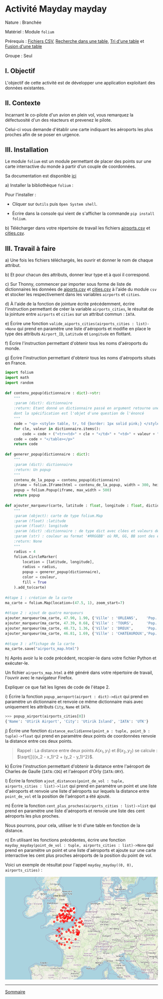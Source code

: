 # Activité Mayday mayday

Nature : Branchée

Matériel : Module `folium`

Prérequis : [Fichiers CSV](Fichiers_csv.md), [Recherche dans une table](Recherche_dans_une_table.md), [Tri d'une table](Tri_d_une_table.md) et [Fusion d'une table](Fusion_de_tables.md)

Groupe : Seul

## I. Objectif 

L'objectif de cette activité est de développer une application exploitant des données existantes.

## II. Contexte

Incarnant le co-pilote d'un avion en plein vol, vous remarquez la défectuosité d'un des réacteurs et prevenez le pilote.

Celui-ci vous demande d'établir une carte indiquant les aéroports les plus proches afin de se poser en urgence.

## III. Installation

Le module `folium` est un module permettant de placer des points sur une carte interractive du monde à partir d'un couple de coordonnées.

Sa documentation est disponible [ici](https://python-visualization.github.io/folium/latest/getting_started.html)

a) Installer la bibliothèque `folium` :

Pour l'installer :

- Cliquer sur `Outils` puis `Open System shell`.

- Écrire dans la console qui vient de s'afficher la commande `pip install folium`.

b) Télécharger dans votre répertoire de travail les fichiers [airports.csv](./src/airports.csv) et [cities.csv](./src/cities.csv).

## III. Travail à faire

a) Une fois les fichiers téléchargés, les ouvrir et donner le nom de chaque attribut.

b) Et pour chacun des attributs, donner leur type et à quoi il correspond.

c) Sur Thonny, commencer par importer sous forme de liste de dictionnaires les données de [aiports.csv](./src/airports.csv) et [cities.csv](./src/cities.csv) à l'aide du module `csv` et stocker les respectivement dans les variables `airports` et `cities`.

d) À l'aide de la fonction de jointure écrite précédemment, écrire l'instruction permettant de créer la variable `airports_cities`, le résultat de la jointure entre `airports` et `cities` sur un attribut commun : `IATA`.

e) Écrire une fonction `valide_aiports_cities(airports_cities : list)->None` qui prend en paramètre une liste d'aéroports et modifie en place le type des attributs `Airport_ID`, `Latitude` et `Longitude` en flottant.

f) Écrire l'instruction permettant d'obtenir tous les noms d'aéroports du monde.

g) Écrire l'instruction permettant d'obtenir tous les noms d'aéroports situés en France.

```python
import folium
import math
import random

def contenu_popup(dictionnaire : dict)->str:
    """
    :param (dict): dictionnaire
    :return: Etant donné un dictionnaire passé en argument retourne une chaîne de caractères 
    dont la spécification est l'objet d'une question de l'énoncé
    """
    code = "<p> <style> table, tr, td {border: 1px solid pink;} </style> <table>"
    for cle, valeur in dictionnaire.items():
        code = code + ("<tr><td>" + cle + "</td>" + "<td>" + valeur + "</td></tr>")
    code = code + "</table></p>"
    return code

def generer_popup(dictionnaire : dict):
    """
    :param (dict): dictionnaire
    :return: Un popup
    """
    contenu_de_la_popup = contenu_popup(dictionnaire)
    iframe = folium.IFrame(html = contenu_de_la_popup, width = 300, height = 200)
    popup = folium.Popup(iframe, max_width = 500)
    return popup

def ajouter_marqueur(carte, latitude : float, longitude : float, dictionnaire : dict, couleur : str)->None:
    """
    :param (object): carte de type folium.Map
    :param (float) :latitude
    :param (float): longitude
    :param (dict) :dictionnaire : de type dict avec clées et valeurs de type str
    :param (str) : couleur au format '#RRGGBB' où RR, GG, BB sont des entiers entre 0 et 255 en hexadécimal représentant les composant Rouge, Verte et Bleue de la couleur
    :return: None
    """
    radius = 4
    folium.CircleMarker(
        location = [latitude, longitude],
        radius = radius,
        popup = generer_popup(dictionnaire),
        color = couleur,
        fill = True
    ).add_to(carte)

#étape 1 : création de la carte  
ma_carte = folium.Map(location=(47.5, 1), zoom_start=7)

#étape 2 : ajout de quatre marqueurs
ajouter_marqueur(ma_carte, 47.90, 1.90, {'Ville' : 'ORLEANS',    'Pop.' : '114644'}, "#FF0000")
ajouter_marqueur(ma_carte, 47.39, 0.68, {'Ville' : 'TOURS',      'Pop.' : '136252'}, "#880000")
ajouter_marqueur(ma_carte, 48.73, 1.36, {'Ville' : 'DREUX',      'Pop.' : '30836'},  "#00FFFF")
ajouter_marqueur(ma_carte, 46.81, 1.69, {'Ville' : 'CHATEAUROUX','Pop.' : '43732'},  "#88BB88")

#étape 3 : affichage de la carte
ma_carte.save("airports_map.html")
```

h) Après avoir lu le code précédent, recopier-le dans votre fichier Python et exécuter-le.

Un fichier `airports_map.html` a été généré dans votre répertoire de travail, l'ouvrir avec le navigateur Firefox.

Expliquer ce que fait les lignes de code de l'étape $2$.

i) Écrire la fonction `popup_aeroport(airport : dict)->dict` qui prend en paramètre un dictionnaire et renvoie ce même dictionnaire mais avec uniquement les attributs `City`, `Name` et `IATA`.

```python
>>> popup_airport(airports_cities[0])
{'Name': 'Utirik Airport', 'City': 'Utirik Island', 'IATA': 'UTK'}
```

j) Écrire une fonction `distance_euclidienne(point_a : tuple, point_b : tuple)->float` qui prend en paramètre deux points de coordonnées renvoie la distance entre ces deux points.

> Rappel : La distance entre deux points $A(x_1, y_1)$ et $B(x_2, y_2)$ se calcule : $\sqrt[]{(x_2 - x_1)^2 + (y_2 - y_1)^2}$.

k) Écrire l'instruction permettant d'obtenir la distance entre l'aéroport de Charles de Gaulle (`IATA:CDG`) et l'aéroport d'Orly (`IATA:ORY`).

l) Écrire la fonction `ajout_distances(point_de_vol : tuple, airports_cities : list)->list` qui prend en paramètre un point et une liste d'aéroports et renvoie une liste d'aéroports sur lequels la distance entre `point_de_vol` et la position de l'aéroport a été ajouté.

m) Écrire la fonction `cent_plus_proches(airports_cities : list)->list` qui prend en paramètre une liste d'aéroports et renvoie une liste des cent aéroports les plus proches.

Nous pourrons, pour cela, utiliser le tri d'une table en fonction de la distance.

n) En utilisant les fonctions précédentes, écrire une fonction `mayday_mayday(point_de_vol : tuple, airports_cities : list)->None` qui prend en paramètre un point et une liste d'aéroports et ajoute sur une carte interractive les cent plus proches aéroports de la position du point de vol.

Voici un exemple de résultat pour l'appel `mayday_mayday((0, 0), airports_cities)` :

![image](./img/exemple_activité_mayday_mayday.png)

__________________

[Sommaire](./../README.md)